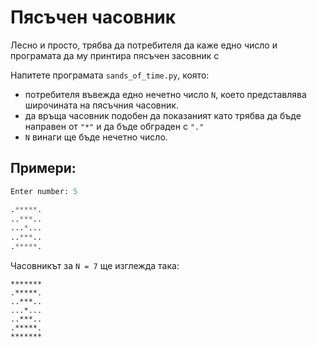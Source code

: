 # Пясъчен часовник


Лесно и просто, трябва да потребителя да каже едно число и програмата да му принтира пясъчен засовник с

Напитете програмата `sands_of_time.py`, която:
- потребителя въвежда едно нечетно число `N`, което представлява широчината на пясъчния часовник.
- да връща часовник подобен да показаният като трябва да бъде направен от `"*"` и да бъде обграден с `"."`
- `N` винаги ще бъде нечетно число.

## Примери:

```python
Enter number: 5

.*****.
..***..
...*...
..***..
.*****.
```

Часовникът за `N = 7` ще изглежда така:

```
*******
.*****.
..***..
...*...
..***..
.*****.
*******
```
